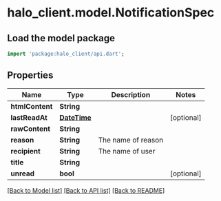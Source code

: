# halo_client.model.NotificationSpec

## Load the model package
```dart
import 'package:halo_client/api.dart';
```

## Properties
Name | Type | Description | Notes
------------ | ------------- | ------------- | -------------
**htmlContent** | **String** |  | 
**lastReadAt** | [**DateTime**](DateTime.md) |  | [optional] 
**rawContent** | **String** |  | 
**reason** | **String** | The name of reason | 
**recipient** | **String** | The name of user | 
**title** | **String** |  | 
**unread** | **bool** |  | [optional] 

[[Back to Model list]](../README.md#documentation-for-models) [[Back to API list]](../README.md#documentation-for-api-endpoints) [[Back to README]](../README.md)


